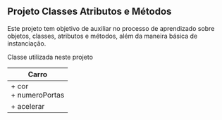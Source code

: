 ## Projeto Classes Atributos e Métodos

Este projeto tem objetivo de auxiliar no processo de aprendizado sobre objetos, classes, atributos e métodos, além da maneira básica de instanciação.

Classe utilizada neste projeto

|  Carro  |
| --------|
| + cor <br> + numeroPortas  
| + acelerar   |